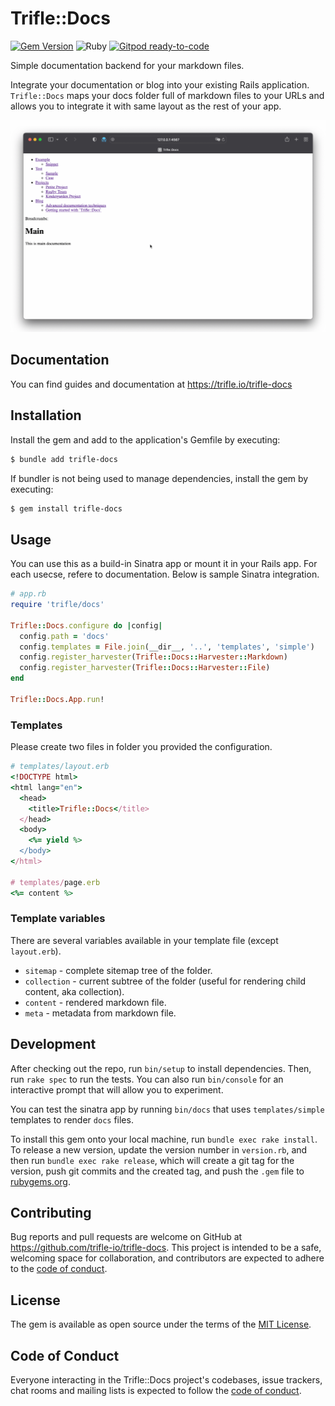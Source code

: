 # Trifle::Docs

[![Gem Version](https://badge.fury.io/rb/trifle-docs.svg)](https://badge.fury.io/rb/trifle-docs)
![Ruby](https://github.com/trifle-io/trifle-docs/workflows/Ruby/badge.svg?branch=main)
[![Gitpod ready-to-code](https://img.shields.io/badge/Gitpod-ready--to--code-blue?logo=gitpod)](https://gitpod.io/#https://github.com/trifle-io/trifle-docs)

Simple documentation backend for your markdown files.

Integrate your documentation or blog into your existing Rails application. `Trifle::Docs` maps your docs folder full of markdown files to your URLs and allows you to integrate it with same layout as the rest of your app.

![Demo App](demo.gif)


## Documentation

You can find guides and documentation at https://trifle.io/trifle-docs

## Installation

Install the gem and add to the application's Gemfile by executing:

```sh
$ bundle add trifle-docs
```

If bundler is not being used to manage dependencies, install the gem by executing:

```sh
$ gem install trifle-docs
```

## Usage

You can use this as a build-in Sinatra app or mount it in your Rails app. For each usecse, refere to documentation. Below is sample Sinatra integration.

```ruby
# app.rb
require 'trifle/docs'

Trifle::Docs.configure do |config|
  config.path = 'docs'
  config.templates = File.join(__dir__, '..', 'templates', 'simple')
  config.register_harvester(Trifle::Docs::Harvester::Markdown)
  config.register_harvester(Trifle::Docs::Harvester::File)
end

Trifle::Docs.App.run!
```

### Templates

Please create two files in folder you provided the configuration.

```ruby
# templates/layout.erb
<!DOCTYPE html>
<html lang="en">
  <head>
    <title>Trifle::Docs</title>
  </head>
  <body>
    <%= yield %>
  </body>
</html>

# templates/page.erb
<%= content %>
```

### Template variables

There are several variables available in your template file (except `layout.erb`).
- `sitemap` - complete sitemap tree of the folder.
- `collection` - current subtree of the folder (useful for rendering child content, aka collection).
- `content` - rendered markdown file.
- `meta` - metadata from markdown file.

## Development

After checking out the repo, run `bin/setup` to install dependencies. Then, run `rake spec` to run the tests. You can also run `bin/console` for an interactive prompt that will allow you to experiment.

You can test the sinatra app by running `bin/docs` that uses `templates/simple` templates to render `docs` files.

To install this gem onto your local machine, run `bundle exec rake install`. To release a new version, update the version number in `version.rb`, and then run `bundle exec rake release`, which will create a git tag for the version, push git commits and the created tag, and push the `.gem` file to [rubygems.org](https://rubygems.org).

## Contributing

Bug reports and pull requests are welcome on GitHub at https://github.com/trifle-io/trifle-docs. This project is intended to be a safe, welcoming space for collaboration, and contributors are expected to adhere to the [code of conduct](https://github.com/trifle-io/trifle-docs/blob/master/CODE_OF_CONDUCT.md).

## License

The gem is available as open source under the terms of the [MIT License](https://opensource.org/licenses/MIT).

## Code of Conduct

Everyone interacting in the Trifle::Docs project's codebases, issue trackers, chat rooms and mailing lists is expected to follow the [code of conduct](https://github.com/trifle-io/trifle-docs/blob/master/CODE_OF_CONDUCT.md).
